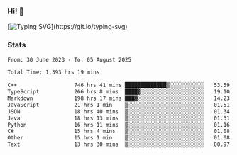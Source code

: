 ### Hi!  👋

[![Typing SVG](https://readme-typing-svg.herokuapp.com?font=Fira+Code&pause=1000&width=435&lines=Hello!+I'm+Texiwustion.)](https://git.io/typing-svg)

### Stats

<!--START_SECTION:waka-->

```txt
From: 30 June 2023 - To: 05 August 2025

Total Time: 1,393 hrs 19 mins

C++                  746 hrs 41 mins █████████████▒░░░░░░░░░░░   53.59 %
TypeScript           266 hrs 8 mins  ████▓░░░░░░░░░░░░░░░░░░░░   19.10 %
Markdown             198 hrs 17 mins ███▓░░░░░░░░░░░░░░░░░░░░░   14.23 %
JavaScript           21 hrs 1 min    ▒░░░░░░░░░░░░░░░░░░░░░░░░   01.51 %
JSON                 18 hrs 40 mins  ▒░░░░░░░░░░░░░░░░░░░░░░░░   01.34 %
Java                 18 hrs 13 mins  ▒░░░░░░░░░░░░░░░░░░░░░░░░   01.31 %
Python               16 hrs 11 mins  ▒░░░░░░░░░░░░░░░░░░░░░░░░   01.16 %
C#                   15 hrs 4 mins   ▒░░░░░░░░░░░░░░░░░░░░░░░░   01.08 %
Other                15 hrs 1 min    ▒░░░░░░░░░░░░░░░░░░░░░░░░   01.08 %
Text                 13 hrs 30 mins  ▒░░░░░░░░░░░░░░░░░░░░░░░░   00.97 %
```

<!--END_SECTION:waka-->
